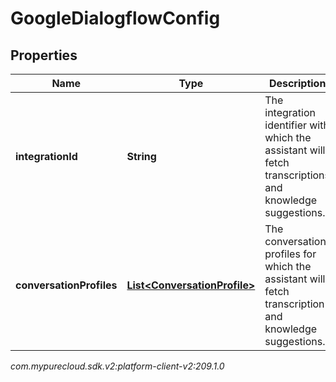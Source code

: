 # GoogleDialogflowConfig


## Properties

| Name | Type | Description | Notes |
| ------------ | ------------- | ------------- | ------------- |
| **integrationId** | **String** | The integration identifier with which the assistant will fetch transcriptions and knowledge suggestions. |  [optional] |
| **conversationProfiles** | [**List&lt;ConversationProfile&gt;**](ConversationProfile) | The conversation profiles for which the assistant will fetch transcription and knowledge suggestions. |  |




_com.mypurecloud.sdk.v2:platform-client-v2:209.1.0_
